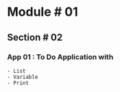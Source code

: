 #  Module # 01
## Section # 02
### App 01 : To Do Application with
    - List
    - Variable
    - Print
